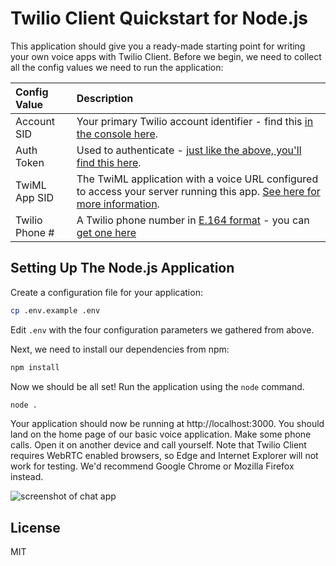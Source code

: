 # Twilio Client Quickstart for Node.js

This application should give you a ready-made starting point for writing your
own voice apps with Twilio Client. Before we begin, we need to collect
all the config values we need to run the application:

| Config Value  | Description |
| :-------------  |:------------- |
Account SID | Your primary Twilio account identifier - find this [in the console here](https://www.twilio.com/console).
Auth Token | Used to authenticate - [just like the above, you'll find this here](https://www.twilio.com/console).
TwiML App SID | The TwiML application with a voice URL configured to access your server running this app. [See here for more information](https://www.twilio.com/docs/guides/client/server).
Twilio Phone # | A Twilio phone number in [E.164 format](https://en.wikipedia.org/wiki/E.164) - you can [get one here](https://www.twilio.com/console/phone-numbers/incoming)

## Setting Up The Node.js Application

Create a configuration file for your application:

```bash
cp .env.example .env
```

Edit `.env` with the four configuration parameters we gathered from above.

Next, we need to install our dependencies from npm:

```bash
npm install
```

Now we should be all set! Run the application using the `node` command.

```bash
node .
```

Your application should now be running at http://localhost:3000.
You should land on the home page of our basic voice application. Make some phone calls.
Open it on another device and call yourself. Note that Twilio Client requires
WebRTC enabled browsers, so Edge and Internet Explorer will not work for testing.
We'd recommend Google Chrome or Mozilla Firefox instead. 

![screenshot of chat app](https://s3.amazonaws.com/com.twilio.prod.twilio-docs/images/TwilioClientQuickstart.original.png)

## License

MIT
